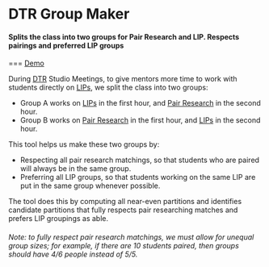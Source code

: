 # DTR Group Maker
#### Splits the class into two groups for Pair Research and LIP. Respects pairings and preferred LIP groups
===
[Demo](http://users.eecs.northwestern.edu/~hq/dtr-group-maker/hq.html)


During [DTR](http://dtr.northwestern.edu) Studio Meetings, to give mentors more time to work with students directly on [LIPs](https://docs.google.com/presentation/d/1HyF1nBkCXPEkq6xRES_pJXdHECz0Y1NzOQSDPF1WtaY/edit?usp=sharing), we split the class into two groups:
- Group A works on [LIPs](https://docs.google.com/presentation/d/1HyF1nBkCXPEkq6xRES_pJXdHECz0Y1NzOQSDPF1WtaY/edit?usp=sharing) in the first hour, and [Pair Research](http://pairresearch.io) in the second hour.
- Group B works on [Pair Research](http://pairresearch.io) in the first hour, and [LIPs](https://docs.google.com/presentation/d/1HyF1nBkCXPEkq6xRES_pJXdHECz0Y1NzOQSDPF1WtaY/edit?usp=sharing) in the second hour.

This tool helps us make these two groups by:
- Respecting all pair research matchings, so that students who are paired will always be in the same group.
- Preferring all LIP groups, so that students working on the same LIP are put in the same group whenever possible.

The tool does this by computing all near-even partitions and identifies candidate partitions that fully respects pair researching matches and prefers LIP groupings as able.
  

###### Note: to fully respect pair research matchings, we must allow for unequal group sizes; for example, if there are 10 students paired, then groups should have 4/6 people instead of 5/5.
